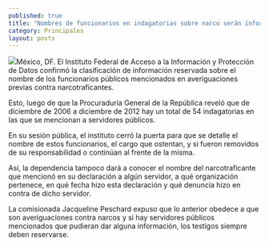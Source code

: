 ```yaml
---
published: true
title: "Nombres de funcionarios en indagatorias sobre narco serán información reservada, confirma Ifai"
category: Principales
layout: posts
---
```


![](http://i.imgur.com/OSrDQdpm.jpg)México, DF. El Instituto Federal de Acceso a la Información y Protección de Datos confirmó la clasificación de información reservada sobre el nombre de los funcionarios públicos mencionados en averiguaciones previas contra narcotraficantes.

Esto, luego de que la Procuraduría General de la República reveló que de diciembre de 2006 a diciembre de 2012 hay un total de 54 indagatorias en las que se mencionan a servidores públicos.

En su sesión pública, el instituto cerró la puerta para que se detalle el nombre de estos funcionarios, el cargo que ostentan, y si fueron removidos de su responsabilidad o continúan al frente de la misma.

Así, la dependencia tampoco dará a conocer el nombre del narcotraficante que mencionó en su declaración a algún servidor, a qué organización pertenece, en qué fecha hizo esta declaración y qué denuncia hizo en contra de dicho servidor.

La comisionada Jacqueline Peschard expuso que lo anterior obedece a que son averiguaciones contra narcos y si hay servidores públicos mencionados que pudieran dar alguna información, los testigos siempre deben reservarse.

